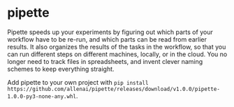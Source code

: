 pipette
=======

Pipette speeds up your experiments by figuring out which parts of your workflow have to be re-run,
and which parts can be read from earlier results. It also organizes the results of the tasks in the
workflow, so that you can run different steps on different machines, locally, or in the cloud. You
no longer need to track files in spreadsheets, and invent clever naming schemes to keep everything
straight.

Add pipette to your own project with `pip install https://github.com/allenai/pipette/releases/download/v1.0.0/pipette-1.0.0-py3-none-any.whl`.
